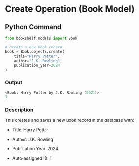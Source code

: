 # Create Operation (Book Model)

## Python Command
```python
from bookshelf.models import Book

# Create a new Book record
book = Book.objects.create(
    title="Harry Potter",
    author="J.K. Rowling",
    publication_year=2024
)

```

### Output
```python
<Book: Harry Potter by J.K. Rowling (2024)>
1
```

### Description

This creates and saves a new Book record in the database with:

- Title: Harry Potter

- Author: J.K. Rowling

- Publication Year: 2024

- Auto-assigned ID: 1